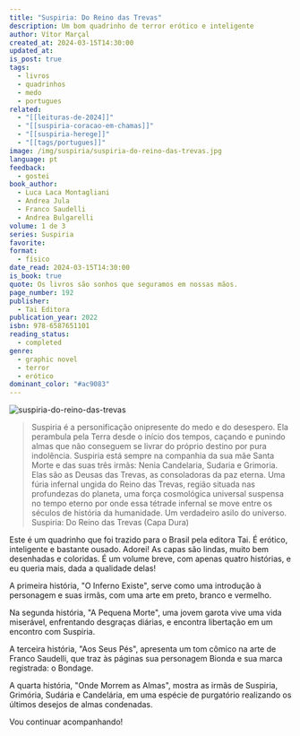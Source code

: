 ```yaml
---
title: "Suspiria: Do Reino das Trevas"
description: Um bom quadrinho de terror erótico e inteligente
author: Vítor Marçal
created_at: 2024-03-15T14:30:00
updated_at: 
is_post: true
tags:
  - livros
  - quadrinhos
  - medo
  - portugues
related:
  - "[[leituras-de-2024]]"
  - "[[suspiria-coracao-em-chamas]]"
  - "[[suspiria-herege]]"
  - "[[tags/portugues]]"
image: /img/suspiria/suspiria-do-reino-das-trevas.jpg
language: pt
feedback:
  - gostei
book_author:
  - Luca Laca Montagliani
  - Andrea Jula
  - Franco Saudelli
  - Andrea Bulgarelli
volume: 1 de 3
series: Suspiria
favorite: 
format:
  - físico
date_read: 2024-03-15T14:30:00
is_book: true
quote: Os livros são sonhos que seguramos em nossas mãos.
page_number: 192
publisher:
  - Tai Editora
publication_year: 2022
isbn: 978-6587651101
reading_status:
  - completed
genre:
  - graphic novel
  - terror
  - erótico
dominant_color: "#ac9083"
---
```


![suspiria-do-reino-das-trevas](img/suspiria/suspiria-do-reino-das-trevas.jpg)

> Suspiria é a personificação onipresente do medo e do desespero. Ela perambula pela Terra desde o início dos tempos, caçando e punindo almas que não conseguem se livrar do próprio destino por pura indolência. Suspiria está sempre na companhia da sua mãe Santa Morte e das suas três irmãs: Nenia Candelaria, Sudaria e Grimoria. Elas são as Deusas das Trevas, as consoladoras da paz eterna. Uma fúria infernal ungida do Reino das Trevas, região situada nas profundezas do planeta, uma força cosmológica universal suspensa no tempo eterno por onde essa tétrade infernal se move entre os séculos de história da humanidade. Um verdadeiro asilo do universo. Suspiria: Do Reino das Trevas (Capa Dura)

Este é um quadrinho que foi trazido para o Brasil pela editora Tai. É erótico, inteligente e bastante ousado. Adorei! As capas são lindas, muito bem desenhadas e coloridas. É um volume breve, com apenas quatro histórias, e eu queria mais, dada a qualidade delas!

A primeira história, "O Inferno Existe", serve como uma introdução à personagem e suas irmãs, com uma arte em preto, branco e vermelho.

Na segunda história, "A Pequena Morte", uma jovem garota vive uma vida miserável, enfrentando desgraças diárias, e encontra libertação em um encontro com Suspiria.

A terceira história, "Aos Seus Pés", apresenta um tom cômico na arte de Franco Saudelli, que traz às páginas sua personagem Bionda e sua marca registrada: o Bondage.

A quarta história, "Onde Morrem as Almas", mostra as irmãs de Suspiria, Grimória, Sudária e Candelária, em uma espécie de purgatório realizando os últimos desejos de almas condenadas.

Vou continuar acompanhando!